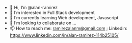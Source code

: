 - 👋 Hi, I’m @alan-ramirez
- 👀 I’m interested in Full Stack development
- 🌱 I’m currently learning Web development, Javascript
- 💞️ I’m looking to collaborate on ...
- 📫 How to reach me: ramirezalanm@gmail.com ; Linkedin: https://www.linkedin.com/in/alan-ramirez-114b25105/

<!---
alan-ramirez/alan-ramirez is a ✨ special ✨ repository because its `README.md` (this file) appears on your GitHub profile.
You can click the Preview link to take a look at your changes.
--->
